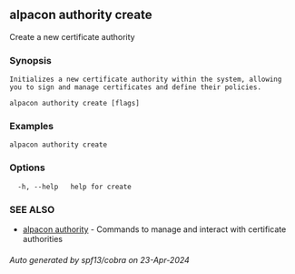 ## alpacon authority create

Create a new certificate authority

### Synopsis


  	Initializes a new certificate authority within the system, allowing you to sign and manage certificates and define their policies.
	

```
alpacon authority create [flags]
```

### Examples

```
alpacon authority create
```

### Options

```
  -h, --help   help for create
```

### SEE ALSO

* [alpacon authority](alpacon_authority.md)	 - Commands to manage and interact with certificate authorities

###### Auto generated by spf13/cobra on 23-Apr-2024
